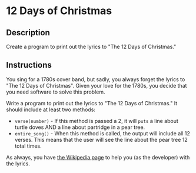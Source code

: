 # 12 Days of Christmas

## Description

Create a program to print out the lyrics to "The 12 Days of Christmas."

## Instructions

You sing for a 1780s cover band, but sadly, you always forget the lyrics to "The 12 Days of Christmas".  Given your love for the 1780s, you decide that you need software to solve this problem.

Write a program to print out the lyrics to "The 12 Days of Christmas."  It should include at least two methods:

* `verse(number)` - If this method is passed a 2, it will `puts` a line about turtle doves AND a line about partridge in a pear tree.
* `entire_song()` - When this method is called, the output will include all 12 verses.  This means that the user will see the line about the pear tree 12 total times.

As always, you have [the Wikipedia page](http://en.wikipedia.org/wiki/The_Twelve_Days_of_Christmas_%28song%29) to help you (as the developer) with the lyrics.
